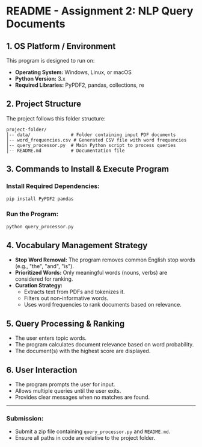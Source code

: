# README - Assignment 2: NLP Query Documents

## **1. OS Platform / Environment**
This program is designed to run on:
- **Operating System:** Windows, Linux, or macOS
- **Python Version:** 3.x
- **Required Libraries:** PyPDF2, pandas, collections, re

## **2. Project Structure**
The project follows this folder structure:
```
project-folder/
│-- data/               # Folder containing input PDF documents
│-- word_frequencies.csv # Generated CSV file with word frequencies
│-- query_processor.py  # Main Python script to process queries
│-- README.md           # Documentation file
```

## **3. Commands to Install & Execute Program**
### Install Required Dependencies:
```bash
pip install PyPDF2 pandas
```
### Run the Program:
```bash
python query_processor.py
```

## **4. Vocabulary Management Strategy**
- **Stop Word Removal:** The program removes common English stop words (e.g., "the", "and", "is").
- **Prioritized Words:** Only meaningful words (nouns, verbs) are considered for ranking.
- **Curation Strategy:**
  - Extracts text from PDFs and tokenizes it.
  - Filters out non-informative words.
  - Uses word frequencies to rank documents based on relevance.

## **5. Query Processing & Ranking**
- The user enters topic words.
- The program calculates document relevance based on word probability.
- The document(s) with the highest score are displayed.

## **6. User Interaction**
- The program prompts the user for input.
- Allows multiple queries until the user exits.
- Provides clear messages when no matches are found.

---
### **Submission:**
- Submit a zip file containing `query_processor.py` and `README.md`.
- Ensure all paths in code are relative to the project folder.

